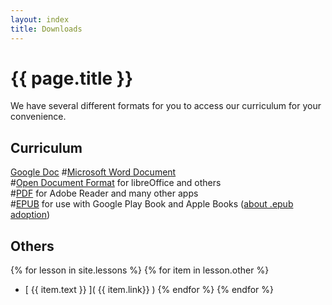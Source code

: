 ```yaml
---
layout: index
title: Downloads
---
```

<!-- Main -->
# {{ page.title }}

We have several different formats for you to access our curriculum for your convenience.

## Curriculum
[Google Doc](https://docs.google.com/document/d/13SxcQZP4Q4WikH01lJvGHbPfcNjATRUS2-nPwks0Yi0/edit?usp=sharing)
#[Microsoft Word Document](barnabasrobotics.com/Barnabas-Bot-Curriculum.docx)  
#[Open Document Format](barnabasrobotics.com/Barnabas-Bot-Curriculum.odf) for libreOffice and others  
#[PDF](barnabasrobotics.com/Barnabas-Bot-Curriculum.pdf) for Adobe Reader and many other apps  
#[EPUB](barnabasrobotics.com/Barnabas-Bot-Curriculum.epub) for use with Google Play Book and Apple Books ([about .epub adoption](https://en.wikipedia.org/wiki/EPUB#Adoption))

## Others

{% for lesson in site.lessons %}
{% for item in lesson.other %}
  - [ {{ item.text }} ]( {{ item.link}} )
{% endfor %}
{% endfor %}
